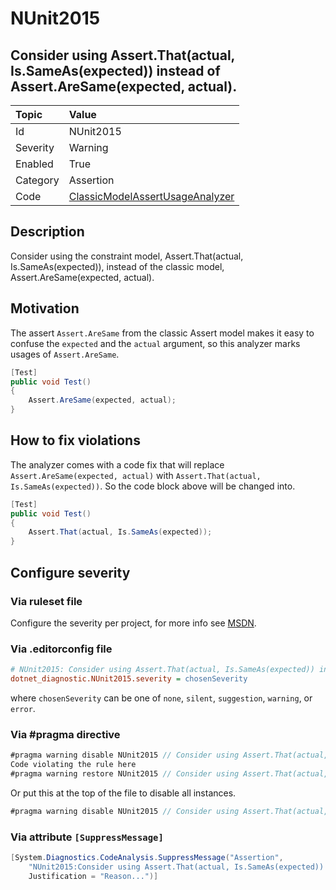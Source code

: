 # NUnit2015

## Consider using Assert.That(actual, Is.SameAs(expected)) instead of Assert.AreSame(expected, actual).

| Topic    | Value
| :--      | :--
| Id       | NUnit2015
| Severity | Warning
| Enabled  | True
| Category | Assertion
| Code     | [ClassicModelAssertUsageAnalyzer](https://github.com/nunit/nunit.analyzers/blob/master/src/nunit.analyzers/ClassicModelAssertUsage/ClassicModelAssertUsageAnalyzer.cs)

## Description

Consider using the constraint model, Assert.That(actual, Is.SameAs(expected)), instead of the classic model, Assert.AreSame(expected, actual).

## Motivation

The assert `Assert.AreSame` from the classic Assert model makes it easy to confuse the `expected` and the `actual` argument,
so this analyzer marks usages of `Assert.AreSame`.

```csharp
[Test]
public void Test()
{
    Assert.AreSame(expected, actual);
}
```

## How to fix violations

The analyzer comes with a code fix that will replace `Assert.AreSame(expected, actual)` with
`Assert.That(actual, Is.SameAs(expected))`. So the code block above will be changed into.

```csharp
[Test]
public void Test()
{
    Assert.That(actual, Is.SameAs(expected));
}
```

<!-- start generated config severity -->
## Configure severity

### Via ruleset file

Configure the severity per project, for more info see [MSDN](https://msdn.microsoft.com/en-us/library/dd264949.aspx).

### Via .editorconfig file

```ini
# NUnit2015: Consider using Assert.That(actual, Is.SameAs(expected)) instead of Assert.AreSame(expected, actual).
dotnet_diagnostic.NUnit2015.severity = chosenSeverity
```

where `chosenSeverity` can be one of `none`, `silent`, `suggestion`, `warning`, or `error`.

### Via #pragma directive

```csharp
#pragma warning disable NUnit2015 // Consider using Assert.That(actual, Is.SameAs(expected)) instead of Assert.AreSame(expected, actual).
Code violating the rule here
#pragma warning restore NUnit2015 // Consider using Assert.That(actual, Is.SameAs(expected)) instead of Assert.AreSame(expected, actual).
```

Or put this at the top of the file to disable all instances.

```csharp
#pragma warning disable NUnit2015 // Consider using Assert.That(actual, Is.SameAs(expected)) instead of Assert.AreSame(expected, actual).
```

### Via attribute `[SuppressMessage]`

```csharp
[System.Diagnostics.CodeAnalysis.SuppressMessage("Assertion",
    "NUnit2015:Consider using Assert.That(actual, Is.SameAs(expected)) instead of Assert.AreSame(expected, actual).",
    Justification = "Reason...")]
```
<!-- end generated config severity -->
